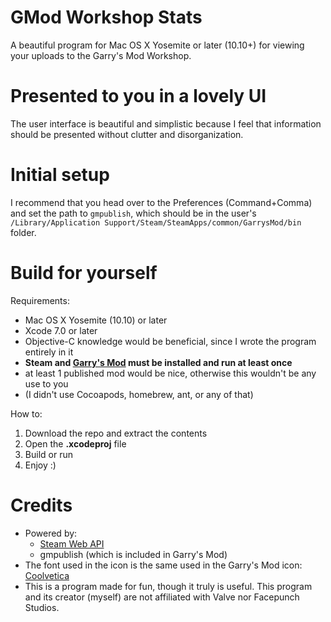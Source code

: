 # GMod Workshop Stats
A beautiful program for Mac OS X Yosemite or later (10.10+) for viewing your uploads to the Garry's Mod Workshop.

# Presented to you in a lovely UI
The user interface is beautiful and simplistic because I feel that information should be presented without clutter and disorganization.

# Initial setup
I recommend that you head over to the Preferences (Command+Comma) and set the path to `gmpublish`, which should be in the user's `/Library/Application Support/Steam/SteamApps/common/GarrysMod/bin` folder.

# Build for yourself
Requirements:
-  Mac OS X Yosemite (10.10) or later
-  Xcode 7.0 or later
-  Objective-C knowledge would be beneficial, since I wrote the program entirely in it
-  **Steam and [Garry's Mod](http://store.steampowered.com/app/4000/) must be installed and run at least once**
-  at least 1 published mod would be nice, otherwise this wouldn't be any use to you
-  (I didn't use Cocoapods, homebrew, ant, or any of that)

How to:
  1. Download the repo and extract the contents
  2. Open the **.xcodeproj** file
  3. Build or run
  4. Enjoy :)

# Credits
- Powered by:
  - [Steam Web API](http://steamcommunity.com/dev)
  - gmpublish (which is included in Garry's Mod)
- The font used in the icon is the same used in the Garry's Mod icon: [Coolvetica](http://www.dafont.com/coolvetica.font)
- This is a program made for fun, though it truly is useful. This program and its creator (myself) are not affiliated with Valve nor Facepunch Studios.
